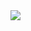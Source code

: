 <img align="right" src="https://github-readme-stats.vercel.app/api/top-langs/?username=ethicalblue&hide=javascript,css,scss,html&theme=react">
